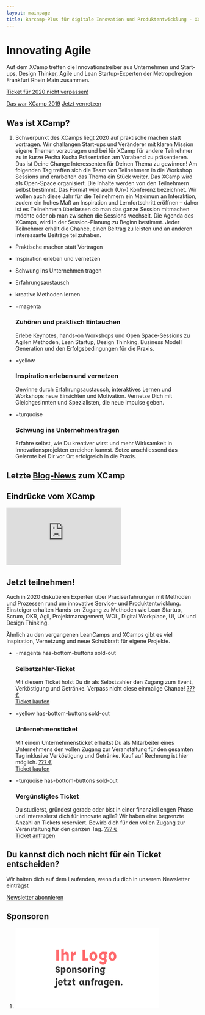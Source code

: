 ```yaml
---
layout: mainpage
title: Barcamp-Plus für digitale Innovation und Produktentwicklung - XCamp 2020
---
```


# Innovating Agile

Auf dem XCamp treffen die Innovationstreiber aus Unternehmen und Start-ups, Design Thinker, Agile und Lean Startup-Experten der Metropolregion Frankfurt Rhein Main zusammen.

<a href="newsletter" class="big button yellow">Ticket für 2020 nicht verpassen!</a>
<!--a href="tickets" class="big button yellow">Jetzt Ticket kaufen</a-->
<a href="xcamp2019" class="big button turquoise">Das war XCamp 2019</a>
<a href="netvis" class="big button turquoise">Jetzt vernetzen</a>

## Was ist XCamp?

1. Schwerpunkt des XCamps liegt 2020 auf praktische machen statt vortragen. Wir challangen Start-ups und Veränderer mit klaren Mission eigene Themen vorzutragen und bei für XCamp für andere Teilnehmer zu in kurze Pecha Kucha Präsentation am Vorabend zu präsentieren. Das ist Deine Change Interessenten für Deinen Thema zu gewinnen! Am folgenden Tag treffen sich die Team von Teilnehmern in die Workshop Sessions und erarbeiten das Thema ein Stück weiter. Das XCamp wird als Open-Space organisiert. Die Inhalte werden von den Teilnehmern selbst bestimmt. Das Format wird auch (Un-) Konferenz bezeichnet. Wir wollen auch diese Jahr für die Teilnehmern ein Maximum an Interaktion, zudem ein hohes Maß an Inspiration und Lernfortschritt eröffnen – daher ist es Teilnehmern überlassen ob man das ganze Session mitmachen möchte oder ob man zwischen die Sessions wechselt. Die Agenda des XCamps, wird in der Session-Planung zu Beginn bestimmt. Jeder Teilnehmer erhält die Chance, einen Beitrag zu leisten und an anderen interessante Beiträge teilzuhaben.

  
- Praktische machen statt Vortragen
- Inspiration erleben und vernetzen
- Schwung ins Unternehmen tragen
- Erfahrungsaustausch 
- kreative Methoden lernen
  


- =magenta

  <span class="checkmark"></span>
  ### Zuhören und praktisch Eintauchen
  Erlebe Keynotes, hands-on Workshops und Open Space-Sessions zu Agilen Methoden, Lean Startup, Design Thinking, Business Modell Generation und den Erfolgsbedingungen für die Praxis.

- =yellow

  <span class="checkmark"></span>
  ### Inspiration erleben und vernetzen
  Gewinne durch Erfahrungsaustausch, interaktives Lernen und Workshops neue Einsichten und Motivation. Vernetze Dich mit Gleichgesinnten und Spezialisten, die neue Impulse geben.

- =turquoise

  <span class="checkmark"></span>
  ### Schwung ins Unternehmen tragen
  Erfahre selbst, wie Du kreativer wirst und mehr Wirksamkeit in Innovationsprojekten erreichen kannst. Setze anschliessend das Gelernte bei Dir vor Ort erfolgreich in die Praxis.


## Letzte [Blog-News](blog) zum XCamp

<div id="newest-blog-entries"></div>


## Eindrücke vom XCamp

<iframe src="https://www.youtube.com/embed/bPJKoiXNvz8?feature=oembed&amp;enablejsapi=1&amp;wmode=opaque" frameborder="0" allow="autoplay; encrypted-media" allowfullscreen="" id="player_1" name="fitvid0"></iframe>

<!--
## Das Format des XCamp-->
<!--
1. Das XCamp wird als Open-Space organisiert. Die Inhalte werden von den Teilnehmern selbst bestimmt. Das Format wird auch (Un-) Konferenz bezeichnet. Es eröffnet den Teilnehmern ein Maximum an Interaktion, zudem ein hohes Maß an Inspiration und Lernfortschritt – insbesondere für Neulinge. Schwerpunkt des XCamps liegt auf den Themenfeldern Agiles Management und Innovation im Unternehmenskontext.-->
<!--  
1. Im Hinblick zu einer traditionellen Konferenz gibt es wenige festgelegte Redner. Als Besucher der Konferenz kannst Du, wie jeder andere Teilnehmer, eine eigene Session halten. In dieser diskutierst Du beispielsweise Deine Erfahrungen zu einem Thema oder erhältst Best-Practice-Hinweise von anderen Teilnehmern.-->
<!--  
1. Die Agenda des XCamps, auch als Line-Up bezeichnet, wird in der Session-Planung zu Beginn bestimmt. Jeder Teilnehmer erhält die Chance, einen Beitrag zu leisten und an anderen interessante Beiträge teilzuhaben.-->


## Jetzt teilnehmen!

Auch in 2020 diskutieren Experten über Praxiserfahrungen mit Methoden und Prozessen rund um innovative Service- und Produktentwicklung. Einsteiger erhalten Hands-on-Zugang zu Methoden wie Lean Startup, Scrum, OKR, Agil, Projektmanagement, WOL, Digital Workplace, UI, UX und Design Thinking.

Ähnlich zu den vergangenen LeanCamps und XCamps gibt es viel Inspiration, Vernetzung und neue Schubkraft für eigene Projekte.

- =magenta has-bottom-buttons sold-out

  ### Selbstzahler-Ticket
  Mit diesem Ticket holst Du dir als Selbstzahler den Zugang zum Event, Verköstigung und Getränke. Verpass nicht diese
  einmalige Chance!
  <a href="tickets?type=private" class="button button--light align-bottom ticket-button" target="_self" disabled="true">??? €<br>Ticket kaufen</a>

- =yellow has-bottom-buttons sold-out

  ### Unternehmensticket
  Mit einem Unternehmensticket erhältst Du als Mitarbeiter eines Unternehmens den vollen Zugang zur Veranstaltung für
  den gesamten Tag inklusive Verköstigung und Getränke. Kauf auf Rechnung ist hier möglich.
  <a href="tickets?type=corporate" class="button button--light align-bottom ticket-button" target="_self" disabled="true">??? €<br>Ticket kaufen</a>

- =turquoise has-bottom-buttons sold-out

  ### Vergünstigtes Ticket
  Du studierst, gründest gerade oder bist in einer finanziell engen Phase und interessierst dich für innovate agile?
  Wir haben eine begrenzte Anzahl an Tickets reserviert. Bewirb dich für den vollen Zugang zur Veranstaltung für den
  ganzen Tag.
  <a href="tickets?type=reduced" class="button button--light align-bottom ticket-button" target="_self" disabled="true">??? €<br>Ticket anfragen</a>


## Du kannst dich noch nicht für ein Ticket entscheiden?
Wir halten dich auf dem Laufenden, wenn du dich in unserem Newsletter einträgst

<a href="newsletter" class="big button turquoise">Newsletter abonnieren</a>

## Sponsoren

1. [![Sponsor werden](media/sponsors/Sponsoren_Logos_xcamp_2018__Ihr-Logo_v1.png)](mailto:sponsoring@xcamp.co)

<!--## Netzwerkpartner-->

<div id="location" class="three-boxes">
<div class="map two-cols">
    <!--iframe style="border: 0;"
            src="https://www.google.com/maps/embed?pb=!1m18!1m12!1m3!1d4007.840430949455!2d8.665983995064554!3d50.108191103824126!2m3!1f0!2f0!3f0!3m2!1i1024!2i768!4f13.1!3m3!1m2!1s0x0%3A0x295910c3a828480!2sDB+Systel+GmbH!5e0!3m2!1sen!2sde!4v1563117709421!5m2!1sen!2sde"
            width="100%" height="450" allowfullscreen="allowfullscreen"></iframe-->
</div>

<!--div class="yellow box">
    <p><b>DB Systel GmbH</b><br/>
        Skydeck im Silberturm</p>

    <p>Jürgen-Ponto-Platz 1<br/>
        60329 Frankfurt am Main</p>
</div-->
</div>

